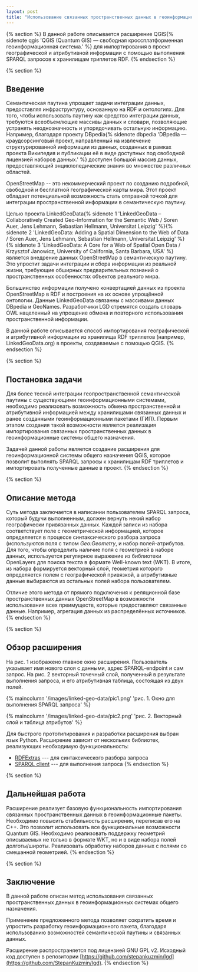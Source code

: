 ```yaml
---
layout: post
title: "Использование связанных пространственных данных в геоинформационных системах"
---
```


{% section %}
В данной работе описывается расширение QGIS{% sidenote qgis 'QGIS (Quantum GIS) — свободная кроссплатформенная геоинформационная система.' %} для импортирования в проект географической и атрибутивной информации с помощью выполнения SPARQL запросов к хранилищам триплетов RDF.
{% endsection %}

{% section %}
## Введение

Семантическая паутина упрощает задачи интеграции данных, предоставляя инфраструктуру, основанную на RDF и онтологиях. Для того, чтобы использовать паутину как средство интеграции данных, требуются  всеобъемлющие массивы данных и словари, позволяющие устранять неоднозначность и упорядочивать остальную информацию. Например, благодаря проекту DBpedia{% sidenote dbpedia 'DBpedia — краудсорсинговый проект, направленный на извлечение структурированной информации из данных, созданных в рамках проекта Википедия и публикации её в виде доступных под свободной лицензией наборов данных.' %} доступен большой массив данных, предоставляющий энциклопедические знания во множестве различных областей.

OpenStreetMap  -- это некоммерческий проект по созданию подробной, свободной и бесплатной географической карты мира. Этот проект обладает потенциальной возможность стать отправной точкой для интеграции пространственной информации в семантическую паутину.

Целью проекта LinkedGeoData{% sidenote 1 'LinkedGeoData – Collaboratively Created Geo-Information for the Semantic Web / Soren Auer, Jens Lehmann, Sebastian Hellmann, Universitat Leipzig' %}{% sidenote 2 'LinkedGeoData: Adding a Spatial Dimension to the Web of Data / Soren Auer, Jens Lehmann, Sebastian Hellmann, Universitat Leipzig' %}{% sidenote 3 'LinkedGeoData: A Core for a Web of Spatial Open Data / Krzysztof Janowicz, University of California, Santa Barbara, USA' %} является внедрение данных OpenStreetMap в семантическую паутину. Это упростит задачи интеграции и сбора информации из реальной жизни, требующие обширных предварительных познаний о пространственных особенностях объектов реального мира.

Большинство информации получено конвертацией данных из проекта OpenStreetMap в RDF и построения на их основе упрощённой онтологии. Данные LinkedGeoData связанны с массивами данных DBpedia и GeoNames. Разработчики LGD стремятся создать словарь OWL нацеленный на упрощение обмена и повторного использования пространственной информации.

В данной работе описывается способ импортирования географической и атрибутивной информации из хранилища RDF триплетов (например, LinkedGeoData.org) в проекты, создаваемые с помощью QGIS.
{% endsection %}

{% section %}
## Постановка задачи

Для более тесной интеграции геопространственной семантической паутины с существующими геоинформационными системами, необходимо реализовать возможность обмена пространственной и атрибутивной информацией между хранилищами связанных данных и ранее созданными геоинформационными пакетами (ГИП). Первым этапом создания такой возможности является реализация импортирования связанных пространственных данных в геоинформационные системы общего назначения.

Задачей данной работы является создание  расширения для геоинформационной системы общего назначения QGIS, которое позволит выполнять SPARQL запросы к хранилищам RDF триплетов и импортировать полученные данные в проект.
{% endsection %}

{% section %}
## Описание метода

Суть метода заключается в написании пользователем SPARQL запроса, который будучи выполненным, должен вернуть некий набор географически привязанных данных. Каждой записи из набора соответствует поле с геометрической информацией, которое  определяется в процессе синтаксического разбора запроса (используются поля с типом _Geo:Geometry_, и набор полей-атрибутов. Для того, чтобы определить наличие поля с геометрией в наборе данных, используется регулярное выражение из библиотеки OpenLayers для поиска текста в формате Well-known text (WKT).
В итоге, из набора формируется векторный слой, геометрия которого определяется полем с географической привязкой, а атрибутивные данные выбираются из остальных полей набора пользователем.

Отличие этого метода от прямого подключения к реляционной базе пространственных данных OpenStreetMap в возможности использования всех преимуществ, которые предоставляют связанные данные. Например, агрегация данных из распределённых источников.
{% endsection %}

{% section %}
## Обзор расширения

На рис. 1 изображено главное окно расширения.  Пользователь указывает имя нового слоя с данными, адрес SPARQL-endpoint и сам запрос. На рис. 2 векторный точечный слой, полученный в результате выполнения запроса, и его атрибутивная таблица, состоящая из двух полей.

{% maincolumn '/images/linked-geo-data/pic1.png' 'рис. 1. Окно для выполнения SPARQL запроса' %}

{% maincolumn '/images/linked-geo-data/pic2.png' 'рис. 2. Векторный слой и таблица атрибутов' %}

Для быстрого прототипирования и разработки расширения выбран язык Python. Расширение зависит от нескольких библиотек, реализующих необходимую функциональность:

* [RDFExtras](http://pypi.python.org/pypi/rdfextras) --- для синтаксического разбора запроса
* [SPARQL client](http://pypi.python.org/pypi/sparql-client) --- для выполнения запроса
{% endsection %}

{% section %}
## Дальнейшая работа

Расширение реализует базовую функциональность импортирования связанных пространственных данных в геоинформационные пакеты. Необходимо повысить стабильность расширения, переписав его на C++. Это позволит использовать все функциональные возможности Quantum GIS. Необходимо реализовать поддержку геометрий описываемых не только в формате WKT, но и в виде набора полей долготы/широты. Реализовать обработку наборов данных с полями со смешанной геометрией.
{% endsection %}

{% section %}
## Заключение

В данной работе описан метод использования связанных пространственных данных в геоинформационных системах общего назначения.

Применение предложенного метода позволяет сократить время и упростить разработку геоинформационного пакета, благодаря использованию возможностей семантической паутины и связанных данных.

Расширение распространяется под лицензией GNU GPL v2. Исходный код доступен в репозитории [https://github.com/stepankuzmin/lgd](https://github.com/StepanKuzmin/lgd).
{% endsection %}
